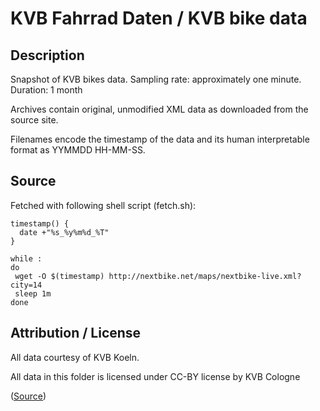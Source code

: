 KVB Fahrrad Daten / KVB bike data
================================================

## Description

Snapshot of KVB bikes data. 
 Sampling rate: approximately one minute. 
 Duration: 1 month

Archives contain original, unmodified XML data as downloaded from the source site.

Filenames encode the timestamp of the data and its human interpretable format as YYMMDD HH-MM-SS.

## Source 

Fetched with following shell script (fetch.sh):

```shell
timestamp() {
  date +"%s_%y%m%d_%T"
}

while :
do
 wget -O $(timestamp) http://nextbike.net/maps/nextbike-live.xml?city=14 
 sleep 1m
done
```


## Attribution / License

All data courtesy of KVB Koeln.

All data in this folder is licensed under CC-BY license by KVB Cologne


([Source](http://www.offenedaten-koeln.de/dataset/standorte-fahrradverleih-koeln-kvb-rad))
